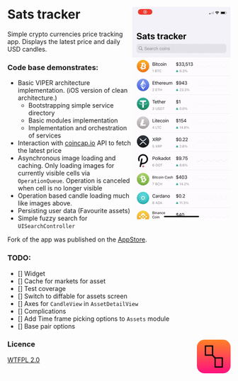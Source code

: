 # Sats tracker <img align="right" src="screenshots/light.gif">

Simple crypto currencies price tracking app. Displays the latest price and daily USD candles.

### Code base demonstrates:
   
- Basic VIPER architecture implementation. (iOS version of clean architecture.)
  - Bootstrapping simple service directory
  - Basic modules implementation
  - Implementation and orchestration of services
- Interaction with [coincap.io](https://coincap.io/) API to fetch the latest price
- Asynchronous image loading and caching. Only loading images for currently visible cells via `OperationQueue`. Operation is canceled when cell is no longer visible        
- Operation based candle loading much like images above.
- Persisting user data (Favourite assets)
- Simple fuzzy search for `UISearchController`

Fork of the app was published on the [AppStore](https://apps.apple.com/app/sats-tracker/id1546547376).

### TODO:
- [] Widget
- [] Cache for markets for asset
- [] Test coverage
- [] Switch to diffable for assets screen 
- [] Axes for `CandleView` in `AssetDetailView`
- [] Complications
- [] Add Time frame picking options to `Assets` module 
- [] Base pair options

### Licence <img align="right" src="screenshots/Icon.png">

[WTFPL 2.0](http://www.wtfpl.net/txt/copying)

